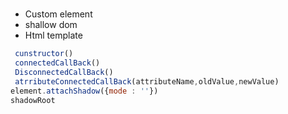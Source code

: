 # 
- Custom element
- shallow dom
- Html template

```js
 cunstructor()
 connectedCallBack()
 DisconnectedCallBack()
 atrributeConnectedCallBack(attributeName,oldValue,newValue)
element.attachShadow({mode : ''})
shadowRoot
```
